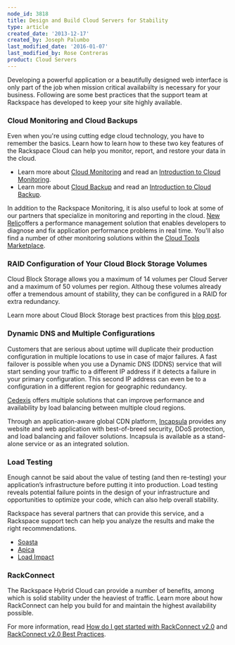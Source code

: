 ```yaml
---
node_id: 3818
title: Design and Build Cloud Servers for Stability
type: article
created_date: '2013-12-17'
created_by: Joseph Palumbo
last_modified_date: '2016-01-07'
last_modified_by: Rose Contreras
product: Cloud Servers
---
```


Developing a powerful application or a beautifully designed web
interface is only part of the job when mission critical availabiilty is
necessary for your business. Following are some best practices that the
support team at Rackspace has developed to keep your site highly
available.

### Cloud Monitoring and Cloud Backups

Even when you're using cutting edge cloud technology, you have to
remember the basics. Learn how to learn how to these two key features of
the Rackspace Cloud can help you monitor, report, and restore your data
in the cloud.

-   Learn more about [Cloud
    Monitoring](/how-to/available-checks-for-rackspace-monitoring)
    and read an [Introduction to Cloud
    Monitoring](https://community.rackspace.com/products/f/25/t/1892.aspx).
-   Learn more about [Cloud
    Backup](/how-to/rackspace-cloud-backup-overview)
    and read an [Introduction to Cloud
    Backup](https://community.rackspace.com/products/f/25/t/1887.aspx).


In addition to the Rackspace Monitoring, it is also useful to look at
some of our partners that specialize in monitoring and reporting in the
cloud. [New
Relic](https://cloudtools.rackspace.com/apps/347#!overview)offers a
performance management solution that enables developers to diagnose and
fix application performance problems in real time. You'll also find a
number of other monitoring solutions within the [Cloud Tools
Marketplace](https://cloudtools.rackspace.com/home#!category/65).

### RAID Configuration of Your Cloud Block Storage Volumes

Cloud Block Storage allows you a maximum of 14 volumes per Cloud Server
and a maximum of 50 volumes per region. Althoug these volumes already
offer a tremendous amount of stability, they can be configured in a RAID
for extra redundancy.

Learn more about Cloud Block Storage best practices from this [blog
post](http://www.rackspace.com/blog/best-practices-for-cloud-block-storage/).



### Dynamic DNS and Multiple Configurations

Customers that are serious about uptime will duplicate their production
configuration in multiple locations to use in case of major failures. A
fast failover is possible when you use a Dynamic DNS (DDNS) service that
will start sending your traffic to a different IP address if it detects
a failure in your primary configuration. This second IP address can even
be to a configuration in a different region for geographic redundancy.

[Cedexis](https://cloudtools.rackspace.com/listing?q=cedexis#!/list/page/1/search=cedexis)
offers multiple solutions that can improve performance and availability
by load balancing between multiple cloud regions.

Through an application-aware global CDN platform,
[Incapsula](https://cloudtools.rackspace.com/apps/201?restoreSearch=true#!overview)
provides any website and web application with best-of-breed security,
DDoS protection, and load balancing and failover solutions.  Incapsula
is available as a stand-alone service or as an integrated solution.



### Load Testing

Enough cannot be said about the value of testing (and then re-testing)
your application&rsquo;s infrastructure before putting it into production.
Load testing reveals potential failure points in the design of your
infrastructure and opportunities to optimize your code, which can also
help overall stability.

Rackspace has several partners that can provide this service, and a
Rackspace support tech can help you analyze the results and make the
right recommendations.

-   [Soasta](https://cloudtools.rackspace.com/apps/381?restoreSearch=true#!overview)
-   [Apica](https://cloudtools.rackspace.com/apps/207?restoreSearch=true#!overview)
-   [Load
    Impact](https://cloudtools.rackspace.com/apps/897?restoreSearch=true#!overview)



### RackConnect

The Rackspace Hybrid Cloud can provide a number of benefits, among which
is solid stability under the heaviest of traffic. Learn more about how
RackConnect can help you build for and maintain the highest availability
possible.

For more information, read [How do I get started with RackConnect
v2.0](/how-to/rackconnect-v20) and
[RackConnect v2.0 Best
Practices](/how-to/rackconnect-v20-best-practices).



